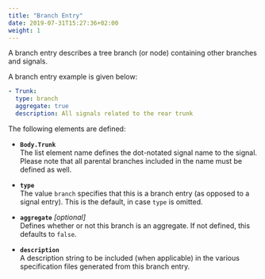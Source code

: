 ```yaml
---
title: "Branch Entry"
date: 2019-07-31T15:27:36+02:00
weight: 1
---
```


A branch entry describes a tree branch (or node) containing other branches and
signals.

A branch entry example is given below:

```YAML
- Trunk:
  type: branch
  aggregate: true
  description: All signals related to the rear trunk
```

The following elements are defined:

* **`Body.Trunk`**  
The list element name defines the dot-notated signal name to the signal.
Please note that all parental branches included in the name must be defined as
well.

* **```type```**  
The value ```branch``` specifies that this is a branch entry (as
opposed to a signal entry). This is the default, in case ```type``` is omitted.

* **```aggregate```** *[optional]*  
Defines whether or not this branch is an aggregate.
If not defined, this defaults to ```false```.

* **```description```**  
A description string to be included (when applicable) in the various
specification files generated from this branch entry.
